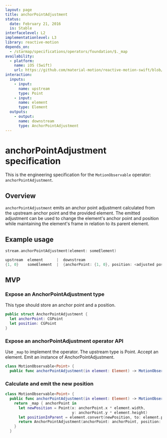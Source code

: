 ```yaml
---
layout: page
title: anchorPointAdjustment
status:
  date: February 21, 2016
  is: Stable
interfacelevel: L2
implementationlevel: L3
library: reactive-motion
depends_on:
  - /starmap/specifications/operators/foundation/$._map
availability:
  - platform:
    name: iOS (Swift)
    url: https://github.com/material-motion/reactive-motion-swift/blob/develop/src/operators/anchorPointAdjustment.swift
interaction:
  inputs:
    - input:
      name: upstream
      type: Point
    - input:
      name: element
      type: Element
  outputs:
    - output:
      name: downstream
      type: AnchorPointAdjustment
---
```


# anchorPointAdjustment specification

This is the engineering specification for the `MotionObservable` operator: `anchorPointAdjustment`.

## Overview

`anchorPointAdjustment` emits an anchor point adjustment calculated from the upstream anchor point
and the provided element. The emitted adjustment can be used to change the element's anchor point
and position while maintaining the element's frame in relation to its parent element.

## Example usage

```swift
stream.anchorPointAdjustment(element: someElement)

upstream  element      |  downstream
{1, 0}    someElement  |  {anchorPoint: {1, 0}, position: <adjusted position>}
```

## MVP

### Expose an AnchorPointAdjustment type

This type should store an anchor point and a position.

```swift
public struct AnchorPointAdjustment {
  let anchorPoint: CGPoint
  let position: CGPoint
}
```

### Expose an anchorPointAdjustment operator API

Use `_map` to implement the operator. The upstream type is Point. Accept an element. Emit an
instance of AnchorPointAdjustment.

```swift
class MotionObservable<Point> {
  public func anchorPointAdjustment(in element: Element) -> MotionObservable<AnchorPointAdjustment>
```

### Calculate and emit the new position

```swift
class MotionObservable<Point> {
  public func anchorPointAdjustment(in element: Element) -> MotionObservable<AnchorPointAdjustment> {
    return _map { anchorPoint in
      let newPosition = Point(x: anchorPoint.x * element.width,
                              y: anchorPoint.y * element.height)
      let positionInParent = element.convert(newPosition, to: element.parent)
      return AnchorPointAdjustment(anchorPoint: anchorPoint, position: positionInParent)
    }
  }
```
